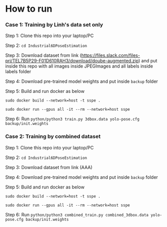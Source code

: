 # How to run
### Case 1: Training by Linh's data set only

Step 1: Clone this repo into your laptop/PC

Step 2: `cd Industrial6DPoseEstimation`

Step 3: Download dataset from link (https://files.slack.com/files-pri/TEL7B5P29-F01D610RAH3/download/doube-augmented.zip) and put inside this repo with all images inside JPEGImages and all labels inside labels folder

Step 4: Download pre-trained model weights and put inside `backup` folder

Step 5: Build and run docker as below

`sudo docker build --network=host -t sspe .`

`sudo docker run --gpus all -it --rm --network=host sspe`

Step 6: Run `python/python3 train.py 3dbox.data yolo-pose.cfg backup/init.weights`


### Case 2: Training by combined dataset

Step 1: Clone this repo into your laptop/PC

Step 2: `cd Industrial6DPoseEstimation`

Step 3: Download dataset from link (AAA) 

Step 4: Download pre-trained model weights and put inside `backup` folder

Step 5: Build and run docker as below

`sudo docker build --network=host -t sspe .`

`sudo docker run --gpus all -it --rm --network=host sspe`

Step 6: Run `python/python3 combined_train.py combined_3dbox.data yolo-pose.cfg backup/init.weights`


